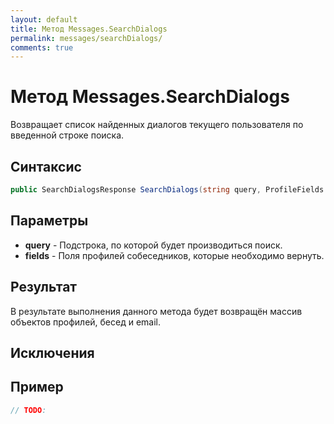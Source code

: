 ```yaml
---
layout: default
title: Метод Messages.SearchDialogs
permalink: messages/searchDialogs/
comments: true
---
```

# Метод Messages.SearchDialogs
Возвращает список найденных диалогов текущего пользователя по введенной строке поиска.

## Синтаксис
```csharp
public SearchDialogsResponse SearchDialogs(string query, ProfileFields fields)
```

## Параметры
+ **query** - Подстрока, по которой будет производиться поиск.
+ **fields** - Поля профилей собеседников, которые необходимо вернуть.

## Результат
В результате выполнения данного метода будет возвращён массив объектов профилей, бесед и email.

## Исключения

## Пример
```csharp
// TODO:
```